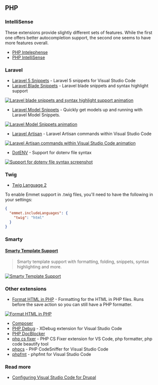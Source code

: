 ## PHP

### IntelliSense

These extensions provide slightly different sets of features. While the first one offers better autocompletion support, the second one seems to have more features overall.

-   [PHP Intelephense](https://marketplace.visualstudio.com/items?itemName=bmewburn.vscode-intelephense-client)
-   [PHP IntelliSense](https://marketplace.visualstudio.com/items?itemName=felixfbecker.php-intellisense)

### Laravel

-   [Laravel 5 Snippets](https://marketplace.visualstudio.com/items?itemName=onecentlin.laravel5-snippets) - Laravel 5 snippets for Visual Studio Code
-   [Laravel Blade Snippets](https://marketplace.visualstudio.com/items?itemName=onecentlin.laravel-blade) - Laravel blade snippets and syntax highlight support

[![Laravel blade snippets and syntax highlight support animation](https://raw.githubusercontent.com/onecentlin/laravel-blade-snippets-vscode/master/images/screenshot.gif)](https://raw.githubusercontent.com/onecentlin/laravel-blade-snippets-vscode/master/images/screenshot.gif)

-   [Laravel Model Snippets](https://marketplace.visualstudio.com/items?itemName=ahinkle.laravel-model-snippets) - Quickly get models up and running with Laravel Model Snippets.

[![Laravel Model Snippets animation](https://raw.githubusercontent.com/ahinkle/vscode-laravel-model-snippets/master/images/example.gif)](https://raw.githubusercontent.com/ahinkle/vscode-laravel-model-snippets/master/images/example.gif)

-   [Laravel Artisan](https://marketplace.visualstudio.com/items?itemName=ryannaddy.laravel-artisan) - Laravel Artisan commands within Visual Studio Code

[![Laravel Artisan commands within Visual Studio Code animation](https://raw.githubusercontent.com/TheColorRed/vscode-laravel-artisan/master/images/screens/make-controller.gif)](https://raw.githubusercontent.com/TheColorRed/vscode-laravel-artisan/master/images/screens/make-controller.gif)

-   [DotENV](https://marketplace.visualstudio.com/items?itemName=mikestead.dotenv) - Support for dotenv file syntax

[![Support for dotenv file syntax screenshot](https://raw.githubusercontent.com/mikestead/vscode-dotenv/master/images/screenshot.png)](https://raw.githubusercontent.com/mikestead/vscode-dotenv/master/images/screenshot.png)

### Twig

-   [Twig Language 2](https://marketplace.visualstudio.com/items?itemName=mblode.twig-language-2)

To enable Emmet support in .twig files, you'll need to have the following in your settings:

```json
{
  "emmet.includeLanguages": {
    "twig": "html"
  }
}
```

### Smarty

#### [Smarty Template Support](https://marketplace.visualstudio.com/items?itemName=aswinkumar863.smarty-template-support)

> Smarty template support with formatting, folding, snippets, syntax highlighting and more.

[![Smarty Template Support](https://raw.githubusercontent.com/aswinkumar863/smarty-vscode-support/master/images/preview.gif)](https://raw.githubusercontent.com/aswinkumar863/smarty-vscode-support/master/images/preview.gif)

### Other extensions

-   [Format HTML in PHP](https://marketplace.visualstudio.com/items?itemName=rifi2k.format-html-in-php) - Formatting for the HTML in PHP files. Runs before the save action so you can still have a PHP formatter.

[![Format HTML in PHP](https://raw.githubusercontent.com/RiFi2k/format-html-in-php/master/format-html-in-php.gif)](https://raw.githubusercontent.com/RiFi2k/format-html-in-php/master/format-html-in-php.gif)

-   [Composer](https://marketplace.visualstudio.com/items?itemName=ikappas.composer)
-   [PHP Debug](https://marketplace.visualstudio.com/items?itemName=felixfbecker.php-debug) - XDebug extension for Visual Studio Code
-   [PHP DocBlocker](https://marketplace.visualstudio.com/items?itemName=neilbrayfield.php-docblocker)
-   [php cs fixer](https://marketplace.visualstudio.com/items?itemName=junstyle.php-cs-fixer) - PHP CS Fixer extension for VS Code, php formatter, php code beautify tool
-   [phpcs](https://marketplace.visualstudio.com/items?itemName=ikappas.phpcs) - PHP CodeSniffer for Visual Studio Code
-   [phpfmt](https://marketplace.visualstudio.com/items?itemName=kokororin.vscode-phpfmt) - phpfmt for Visual Studio Code

### Read more

-   [Configuring Visual Studio Code for Drupal](https://www.drupal.org/docs/develop/development-tools/configuring-visual-studio-code)